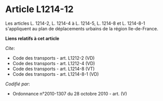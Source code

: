 # Article L1214-12

Les articles L. 1214-2, L. 1214-4 à L. 1214-5, L. 1214-8 et L. 1214-8-1 s'appliquent au plan de déplacements urbains de la
région Ile-de-France.

**Liens relatifs à cet article**

_Cite_:

  - Code des transports - art. L1212-2 (VD)
  - Code des transports - art. L1212-4 (VD)
  - Code des transports - art. L1214-8 (VT)
  - Code des transports - art. L1214-8-1 (VD)

_Codifié par_:

  - Ordonnance n°2010-1307 du 28 octobre 2010 - art. (V)
